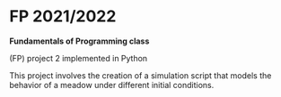 # FP 2021/2022
**Fundamentals of Programming class** 

(FP) project 2 implemented in Python


This project involves the creation of a simulation script that models the behavior of a meadow under different initial conditions.
